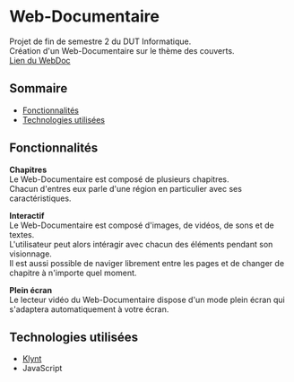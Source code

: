 # Web-Documentaire
Projet de fin de semestre 2 du DUT Informatique.  
Création d'un Web-Documentaire sur le thème des couverts.  
[Lien du WebDoc](https://dut.minarox.fr/webdoc/)

## Sommaire
* [Fonctionnalités](https://github.com/dut-informatique/webdocumentaire#fonctionnalités)
* [Technologies utilisées](https://github.com/dut-informatique/webdocumentaire#technologies-utilisées)

## Fonctionnalités
**Chapitres**  
Le Web-Documentaire est composé de plusieurs chapitres.  
Chacun d'entres eux parle d'une région en particulier avec ses caractéristiques.  

**Interactif**  
Le Web-Documentaire est composé d'images, de vidéos, de sons et de textes.  
L'utilisateur peut alors intéragir avec chacun des éléments pendant son visionnage.  
Il est aussi possible de naviger librement entre les pages et de changer de chapitre à n'importe quel moment.  

**Plein écran**  
Le lecteur vidéo du Web-Documentaire dispose d'un mode plein écran qui s'adaptera automatiquement à votre écran.  

## Technologies utilisées
* [Klynt](https://www.klynt.net/)
* JavaScript

